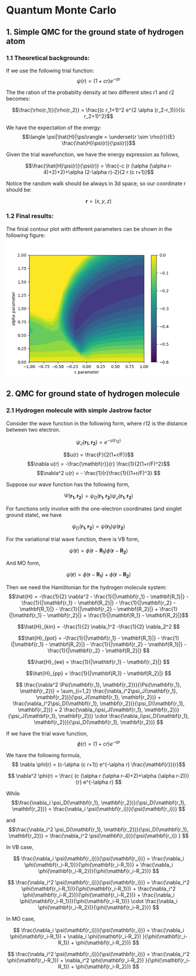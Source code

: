 # Quantum Monte Carlo

## 1. Simple QMC for the ground state of hydrogen atom

### 1.1 Theoretical backgrounds:
If we use the following trial function:
$$\psi(r) = (1+cr) e^{-\alpha r}$$

The the ration of the probabilty density at two different sites r1 and r2 becomes:

$$\frac{\rho(r_1)}{\rho(r_2)} = \frac{(c r_1+1)^2 e^{2 \alpha  (r_2-r_1)}}{(c r_2+1)^2}$$

We have the expectation of the energy:
$$\langle \psi|\hat{H}|\psi\rangle = \underset{r \sim \rho(r)}{E} \frac{\hat{H}\psi(r)}{\psi(r)}$$

Given the trial wavefunction, we have the energy expression as follows,

$$\frac{\hat{H}\psi(r)}{\psi(r)} = \frac{-c (r (\alpha  (\alpha  r-4)+2)+2)+\alpha  (2-\alpha  r)-2}{2 r (c r+1)}$$

Notice the random walk should be always in 3d space, so our coordinate r should be:

$$ \mathbf{r} = (x, y, z)$$

### 1.2 Final results:
The finial contour plot with different parameters can be shown in the following figure:
![energy figure](../imgs/energy_surface.png)

## 2. QMC for ground state of hydrogen molecule

### 2.1 Hydrogen molecule with simple Jastrow factor
Consider the wave function in the following form, where r12 is the distance between two electron.

$$\psi_J(\mathbf{r_1}, \mathbf{r_2}) = e^{-u(r_{12})}$$

$$u(r) = \frac{F}{2(1+r/F)}$$
$$\nabla u(r) = -\frac{\mathbf{r}}{r} \frac{1}{2(1+r/F)^2}$$
$$\nabla^2 u(r) = - \frac{1}{r}\frac{1}{(1+r/F)^3} $$

Suppose our wave function has the following form,

$$ \Psi(\mathbf{r_1}, \mathbf{r_2}) = \psi_D(\mathbf{r_1}, \mathbf{r_2}) \psi_J(\mathbf{r_1}, \mathbf{r_2}) $$

For functions only involve with the one-electron coordinates (and singlet ground state), we have

$$\psi_D(\mathbf{r_1}, \mathbf{r_2}) = \psi(\mathbf{r_1}) \psi(\mathbf{r_2}) $$

For the variational trial wave function, there is VB form,

$$  \psi(\mathbf{r}) = \phi(\mathbf{r} - \mathbf{R_1}) \phi(\mathbf{r} - \mathbf{R_2}) $$

And MO form, 

$$ \psi(\mathbf{r}) = \phi(\mathbf{r} - \mathbf{R_1}) + \phi(\mathbf{r} - \mathbf{R_2}) $$

Then we need the Hamilitonian for the hydrogen molecule system:
$$\hat{H} = -\frac{1}{2} \nabla^2 - \frac{1}{|\mathbf{r_1} - \mathbf{R_1}|} - \frac{1}{|\mathbf{r_1} - \mathbf{R_2}|} - \frac{1}{|\mathbf{r_2} - \mathbf{R_1}|} - \frac{1}{|\mathbf{r_2} - \mathbf{R_2}|} + \frac{1}{|\mathbf{r_1} - \mathbf{r_2}|} + \frac{1}{|\mathbf{R_1} - \mathbf{R_2}|}$$

$$\hat{H}_{kin} = -\frac{1}{2} \nabla_1^2 -\frac{1}{2} \nabla_2^2 $$

$$\hat{H}_{pot} = -\frac{1}{|\mathbf{r_1} - \mathbf{R_1}|} - \frac{1}{|\mathbf{r_1} - \mathbf{R_2}|} - \frac{1}{|\mathbf{r_2} - \mathbf{R_1}|} - \frac{1}{|\mathbf{r_2} - \mathbf{R_2}|} $$

$$\hat{H}_{ee} = \frac{1}{|\mathbf{r_1} - \mathbf{r_2}|} $$

$$\hat{H}_{pp} = \frac{1}{|\mathbf{R_1} - \mathbf{R_2}|} $$

$$ \frac{\nabla^2 \Psi(\mathbf{r_1}, \mathbf{r_2})}{\Psi(\mathbf{r_1}, \mathbf{r_2})} = \sum_{i=1,2} \frac{\nabla_i^2\psi_J(\mathbf{r_1}, \mathbf{r_2})}{\psi_J(\mathbf{r_1}, \mathbf{r_2})} + \frac{\nabla_i^2\psi_D(\mathbf{r_1}, \mathbf{r_2})}{\psi_D(\mathbf{r_1}, \mathbf{r_2})} + 2 \frac{\nabla_i\psi_J(\mathbf{r_1}, \mathbf{r_2})}{\psi_J(\mathbf{r_1}, \mathbf{r_2})} \cdot \frac{\nabla_i\psi_D(\mathbf{r_1}, \mathbf{r_2})}{\psi_D(\mathbf{r_1}, \mathbf{r_2})}  $$

If we have the trial wave function,
$$\phi(r) = (1+cr)e^{-\alpha r}$$

We have the following formula,
$$ \nabla \phi(r) = (c-\alpha  (c r+1))  e^{-\alpha r} \frac{\mathbf{r}}{r}$$

$$ \nabla^2 \phi(r) = \frac{ (c (\alpha  r (\alpha  r-4)+2)+\alpha  (\alpha  r-2))}{r} e^{-\alpha r} $$

While
$$\frac{\nabla_i \psi_D(\mathbf{r_1}, \mathbf{r_2})}{\psi_D(\mathbf{r_1}, \mathbf{r_2})} =  \frac{\nabla_i \psi(\mathbf{r_i})}{\psi(\mathbf{r_i})} $$

and
$$\frac{\nabla_i^2 \psi_D(\mathbf{r_1}, \mathbf{r_2})}{\psi_D(\mathbf{r_1}, \mathbf{r_2})} = \frac{\nabla_i^2 \psi(\mathbf{r_i})}{\psi(\mathbf{r_i}) }  $$

In VB case,

$$ \frac{\nabla_i \psi(\mathbf{r_i})}{\psi(\mathbf{r_i})} = \frac{\nabla_i \phi(\mathbf{r_i-R_1})}{\phi(\mathbf{r_i-R_1})} + \frac{\nabla_i \phi(\mathbf{r_i-R_2})}{\phi(\mathbf{r_i-R_2})} $$

$$ \frac{\nabla_i^2 \psi(\mathbf{r_i})}{\psi(\mathbf{r_i})} = \frac{\nabla_i^2 \phi(\mathbf{r_i-R_1})}{\phi(\mathbf{r_i-R_1})} + \frac{\nabla_i^2 \phi(\mathbf{r_i-R_2})}{\phi(\mathbf{r_i-R_2})} + \frac{\nabla_i \phi(\mathbf{r_i-R_1})}{\phi(\mathbf{r_i-R_1})} \cdot \frac{\nabla_i \phi(\mathbf{r_i-R_2})}{\phi(\mathbf{r_i-R_2})} $$

In MO case,

$$ \frac{\nabla_i \psi(\mathbf{r_i})}{\psi(\mathbf{r_i})} = \frac{\nabla_i \phi(\mathbf{r_i-R_1}) + \nabla_i \phi(\mathbf{r_i-R_2}) }{\phi(\mathbf{r_i-R_1}) + \phi(\mathbf{r_i-R_2})} $$

$$ \frac{\nabla_i^2 \psi(\mathbf{r_i})}{\psi(\mathbf{r_i})} = \frac{\nabla_i^2 \phi(\mathbf{r_i-R_1}) + \nabla_i^2 \phi(\mathbf{r_i-R_2}) }{\phi(\mathbf{r_i-R_1}) + \phi(\mathbf{r_i-R_2})} $$